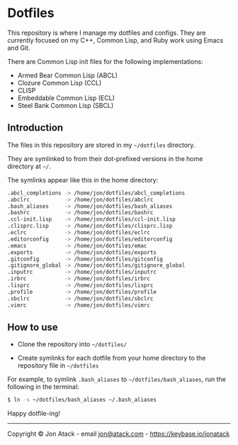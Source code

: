 # Dotfiles

This repository is where I manage my dotfiles and configs. They are currently
focused on my C++, Common Lisp, and Ruby work using Emacs and Git.

There are Common Lisp init files for the following implementations:

- Armed Bear Common Lisp (ABCL)
- Clozure Common Lisp (CCL)
- CLISP
- Embeddable Common Lisp (ECL)
- Steel Bank Common Lisp (SBCL)


## Introduction

The files in this repository are stored in my `~/dotfiles` directory.

They are symlinked to from their dot-prefixed versions in the home directory at `~/`.

The symlinks appear like this in the home directory:

```bash
.abcl_completions -> /home/jon/dotfiles/abcl_completions
.abclrc           -> /home/jon/dotfiles/abclrc
.bash_aliases     -> /home/jon/dotfiles/bash_aliases
.bashrc           -> /home/jon/dotfiles/bashrc
.ccl-init.lisp    -> /home/jon/dotfiles/ccl-init.lisp
.clisprc.lisp     -> /home/jon/dotfiles/clisprc.lisp
.eclrc            -> /home/jon/dotfiles/eclrc
.editorconfig     -> /home/jon/dotfiles/editorconfig
.emacs            -> /home/jon/dotfiles/emac
.exports          -> /home/jon/dotfiles/exports
.gitconfig        -> /home/jon/dotfiles/gitconfig
.gitignore_global -> /home/jon/dotfiles/gitignore_global
.inputrc          -> /home/jon/dotfiles/inputrc
.irbrc            -> /home/jon/dotfiles/irbrc
.lisprc           -> /home/jon/dotfiles/lisprc
.profile          -> /home/jon/dotfiles/profile
.sbclrc           -> /home/jon/dotfiles/sbclrc
.vimrc            -> /home/jon/dotfiles/vimrc
```

## How to use

- Clone the repository into `~/dotfiles/`

- Create symlinks for each dotfile from your home directory to the repository file in `~/dotfiles`

For example, to symlink `.bash_aliases` to `~/dotfiles/bash_aliases`, run the following in the terminal:

```bash
$ ln -s ~/dotfiles/bash_aliases ~/.bash_aliases
```

Happy dotfile-ing!

------------------------------------------------------------------------------

Copyright © Jon Atack - email jon@atack.com - https://keybase.io/jonatack
